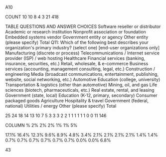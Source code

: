 A10


COUNT
10
10
8
4
3
21
418


TABLE QUESTIONS AND ANSWER CHOICES
Software reseller or distributor
Academic or research institution
Nonprofit association or foundation
Embedded systems vendor
Government entity or agency
Other entity (please specify)
Total
Q11: Which of the following best describes your organization's primary industry? (select one) [end-user organizations only]
Manufacturing (discrete or process)
Telecommunications / Internet service provider (ISP) / web hosting
Healthcare
Financial services (banking, insurance, securities, etc.)
Retail, wholesale, & e-commerce
Business services (accounting, management consulting, legal, etc.)
Construction / engineering
Media (broadcast communications, entertainment, publishing, website, social networking, etc.)
Automotive
Education (college, university)
Transportation & logistics (other than automotive)
Mining, oil, and gas
Life sciences (biotech, pharmaceuticals, etc.)
Real estate, rental, and leasing
Government (state, local)
Education (K-12, primary, secondary)
Consumer packaged goods
Agriculture
Hospitality & travel
Government (federal, national)
Utilities / energy
Other (please specify)
Total


25
24
18
14
13
10
7
5
3
3
3
2
2
1
1
1
1
1
1
0
0
11
146


COLUMN %
2%
2%
2%
1%
1%
5%


17.1%
16.4%
12.3%
9.6%
8.9%
4.8%
3.4%
2.1%
2.1%
2.1%
2.1%
1.4%
1.4%
0.7%
0.7%
0.7%
0.7%
0.7%
0.7%
0.0%
0.0%
6.8%


 43


